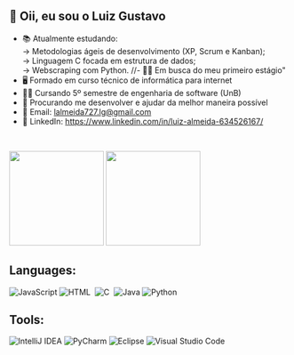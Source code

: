 ## 👋 Oii, eu sou o Luiz Gustavo

- 📚 Atualmente estudando:
<br/>  -> Metodologias ágeis de desenvolvimento (XP, Scrum e Kanban);
<br/>  -> Linguagem C focada em estrutura de dados;
<br/>  -> Webscraping com Python.
//- 👨‍💻 Em busca do meu primeiro estágio"
- 🖥 Formado em curso técnico de informática para internet
- 👨‍🎓 Cursando 5º semestre de engenharia de software (UnB)
- 🤝 Procurando me desenvolver e ajudar da melhor maneira possível
- 📩 Email: lalmeida727.lg@gmail.com
- 🏢 LinkedIn: https://www.linkedin.com/in/luiz-almeida-634526167/

<br>
<p align="left">
  <img height="170em" src="https://github-readme-stats-eight-theta.vercel.app/api/top-langs/?username=LuizGust4vo&layout=compact&langs_count=7&theme=chartreuse-dark"/>
  <img height="170em" src="https://github-readme-stats.vercel.app/api?username=LuizGust4vo&show_icons=true&theme=chartreuse-dark"/>
</p>
  
## Languages:
![JavaScript](https://img.shields.io/badge/javascript-%23323330.svg?style=for-the-badge&logo=javascript&logoColor=%23F7DF1E)
![HTML](https://img.shields.io/badge/-HTML-F0FFFF?style=for-the-badge&logo=html5)&nbsp;
![C](https://img.shields.io/badge/C-00599C?style=for-the-badge&logo=c%2B%2B&logoColor=white)&nbsp;
![Java](https://img.shields.io/badge/java-FF4500?style=for-the-badge&logo=openjdk&logoColor=white)
![Python](https://img.shields.io/badge/python-3670A0?style=for-the-badge&logo=python&logoColor=ffdd54)
 
## Tools:
![IntelliJ IDEA](https://img.shields.io/badge/IntelliJ_IDEA-000000.svg?style=for-the-badge&logo=intellij-idea&logoColor=black&color=black&labelColor=dodgerblue)
![PyCharm](https://img.shields.io/badge/pycharm-143?style=for-the-badge&logo=pycharm&logoColor=black&color=black&labelColor=green)
![Eclipse](https://img.shields.io/badge/Eclipse-FFFFFF.svg?style=for-the-badge&logo=Eclipse&logoColor=midnightblue)
![Visual Studio Code](https://img.shields.io/badge/Visual%20Studio%20Code-363636.svg?style=for-the-badge&logo=visual-studio-code&logoColor=blue)
